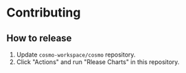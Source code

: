 # Contributing

## How to release

1. Update `cosmo-workspace/cosmo` repository.
2. Click "Actions" and run "Rlease Charts" in this repository.
